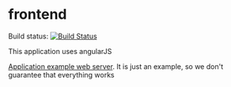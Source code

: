 # frontend

Build status: [![Build Status](https://travis-ci.org/dsd-meetme/frontend.svg?branch=master)](https://travis-ci.org/dsd-meetme/frontend) 

This application uses angularJS

[Application example web server](http://admin.plunner.com). It is just an example, so we don't guarantee that everything works
